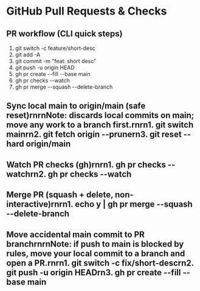 # GitHub Pull Requests & Checks

## PR workflow (CLI quick steps)

1. git switch -c feature/short-desc
2. git add -A
3. git commit -m "feat: short desc"
4. git push -u origin HEAD
5. gh pr create --fill --base main
6. gh pr checks --watch
7. gh pr merge --squash --delete-branch

## Sync local main to origin/main (safe reset)rnrnNote: discards local commits on main; move any work to a branch first.rnrn1. git switch mainrn2. git fetch origin --prunern3. git reset --hard origin/main

## Watch PR checks (gh)rnrn1. gh pr checks --watchrn2. gh pr checks <number> --watch

## Merge PR (squash + delete, non-interactive)rnrn1. echo y | gh pr merge <number> --squash --delete-branch

## Move accidental main commit to PR branchrnrnNote: if push to main is blocked by rules, move your local commit to a branch and open a PR.rnrn1. git switch -c fix/short-descrn2. git push -u origin HEADrn3. gh pr create --fill --base main

